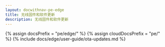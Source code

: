 ```yaml
---
layout: docwithnav-pe-edge
title: 无线固件和软件更新
description: 无线固件和软件更新
---
```


{% assign docsPrefix = "pe/edge/" %}
{% assign cloudDocsPrefix = "pe/" %}
{% include docs/edge/user-guide/ota-updates.md %}